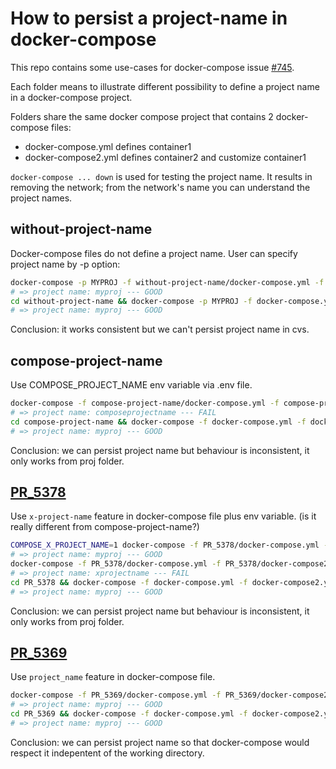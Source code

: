 # How to persist a project-name in docker-compose

This repo contains some use-cases for docker-compose issue [#745](https://github.com/docker/compose/issues/745).

Each folder means to illustrate different possibility to define a project name in a docker-compose project.

Folders share the same docker compose project that contains 2 docker-compose files:
* docker-compose.yml defines container1
* docker-compose2.yml defines container2 and customize container1

`docker-compose ... down` is used for testing the project name. It results in removing the network; from the network's name you can understand the project names.

## without-project-name

Docker-compose files do not define a project name. User can specify project name by -p option:

```bash
docker-compose -p MYPROJ -f without-project-name/docker-compose.yml -f without-project-name/docker-compose2.yml down
# => project name: myproj --- GOOD
cd without-project-name && docker-compose -p MYPROJ -f docker-compose.yml -f docker-compose2.yml down
# => project name: myproj --- GOOD
```

Conclusion: it works consistent but we can't persist project name in cvs.

## compose-project-name

Use COMPOSE_PROJECT_NAME env variable via .env file.

```bash
docker-compose -f compose-project-name/docker-compose.yml -f compose-project-name/docker-compose2.yml down
# => project name: composeprojectname --- FAIL
cd compose-project-name && docker-compose -f docker-compose.yml -f docker-compose2.yml down
# => project name: myproj --- GOOD
```

Conclusion: we can persist project name but behaviour is inconsistent, it only works from proj folder.

## [PR_5378](https://github.com/docker/compose/pull/5378)

Use `x-project-name` feature in docker-compose file plus env variable. (is it really different from compose-project-name?)

```bash
COMPOSE_X_PROJECT_NAME=1 docker-compose -f PR_5378/docker-compose.yml -f PR_5378/docker-compose2.yml down
# => project name: myproj --- GOOD
docker-compose -f PR_5378/docker-compose.yml -f PR_5378/docker-compose2.yml down
# => project name: xprojectname --- FAIL
cd PR_5378 && docker-compose -f docker-compose.yml -f docker-compose2.yml down
# => project name: myproj --- GOOD
```

Conclusion: we can persist project name but behaviour is inconsistent, it only works from proj folder.

## [PR_5369](https://github.com/docker/compose/pull/5369)

Use `project_name` feature in docker-compose file.

```bash
docker-compose -f PR_5369/docker-compose.yml -f PR_5369/docker-compose2.yml down
# => project name: myproj --- GOOD
cd PR_5369 && docker-compose -f docker-compose.yml -f docker-compose2.yml down
# => project name: myproj --- GOOD
```

Conclusion: we can persist project name so that docker-compose would respect it indepentent of the working directory.
